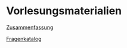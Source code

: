 # Vorlesungsmaterialien
[Zusammenfassung](https://github.com/mekay007/web/blob/main/Klausurfolien.pdf)

[Fragenkatalog](https://github.com/mekay007/web/blob/main/Fragenkatalog.md)
